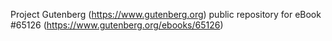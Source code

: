 Project Gutenberg (https://www.gutenberg.org) public repository for
eBook #65126 (https://www.gutenberg.org/ebooks/65126)

